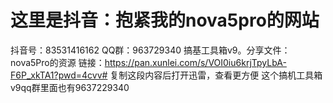# 这里是抖音：抱紧我的nova5pro的网站
抖音号：83531416162
QQ群：963729340
搞基工具箱v9。分享文件：nova5Pro的资源
链接：https://pan.xunlei.com/s/VOI0iu6krjTpyLbA-F6P_xkTA1?pwd=4cvv#
复制这段内容后打开迅雷，查看更方便
这个搞机工具箱v9qq群里面也有9637229340
